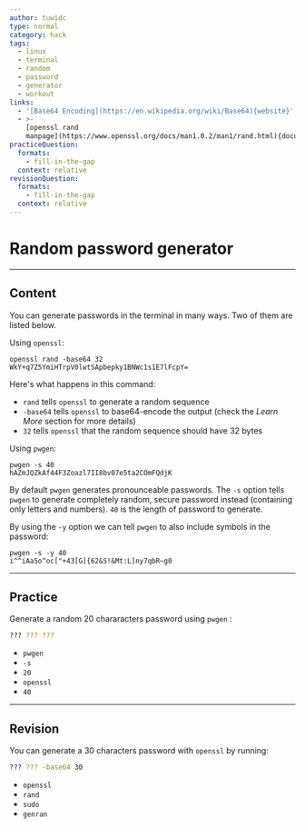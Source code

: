 ```yaml
---
author: tuwidc
type: normal
category: hack
tags:
  - linux
  - terminal
  - random
  - password
  - generator
  - workout
links:
  - '[Base64 Encoding](https://en.wikipedia.org/wiki/Base64){website}'
  - >-
    [openssl rand
    manpage](https://www.openssl.org/docs/man1.0.2/man1/rand.html){documentation}
practiceQuestion:
  formats:
    - fill-in-the-gap
  context: relative
revisionQuestion:
  formats:
    - fill-in-the-gap
  context: relative
---
```


# Random password generator


---

## Content

You can generate passwords in the terminal in many ways. Two of them are listed below.

Using `openssl`:

```shell
openssl rand -base64 32
WkY+q7Z5YmiHTrpV0lwtSApbepky1BNWc1s1E7lFcpY=
```

Here's what happens in this command:

- `rand` tells `openssl` to generate a random sequence
- `-base64` tells `openssl` to base64-encode the output (check the *Learn More* section for more details)
- `32` tells `openssl` that the random sequence should have 32 bytes

Using `pwgen`:

```shell
pwgen -s 40
hAZmJQZkAf44F3Zoazl7II8bv07e5ta2COmFQdjK
```

By default `pwgen` generates pronounceable passwords.  The `-s` option tells `pwgen` to generate completely random, secure password instead (containing only letters and numbers).  `40` is the length of password to generate.

By using the `-y` option we can tell `pwgen` to also include symbols in the password:

```shell
pwgen -s -y 40
i^^iAa5o^oc["+43[G]{62&S!&Mt:L]ny7qbR~g0
```


---

## Practice

Generate a random 20 chararacters password using `pwgen` :

```bash
??? ??? ???
```

- `pwgen`
- `-s`
- `20`
- `openssl`
- `40`


---

## Revision

You can generate a 30 characters password with `openssl` by running:

```bash
??? ??? -base64 30
```

- `openssl`
- `rand`
- `sudo`
- `genran`
